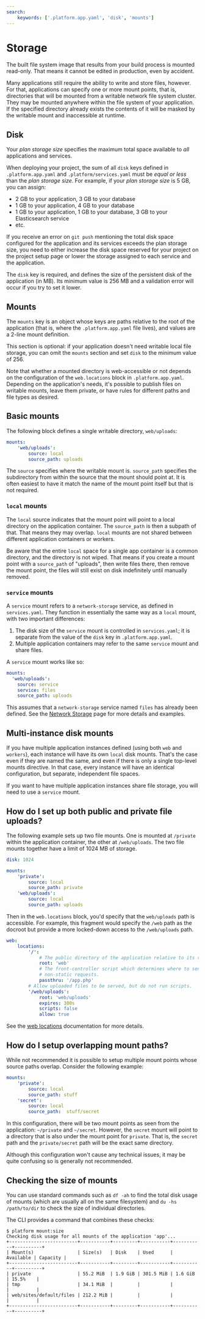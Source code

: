 ```yaml
---
search:
    keywords: ['.platform.app.yaml', 'disk', 'mounts']
---
```


# Storage

The built file system image that results from your build process is mounted read-only.  That means it cannot be edited in production, even by accident.

Many applications still require the ability to write and store files, however.  For that, applications can specify one or more mount points, that is, directories that will be mounted from a writable network file system cluster.  They may be mounted anywhere within the file system of your application.  If the specified directory already exists the contents of it will be masked by the writable mount and inaccessible at runtime.

## Disk

Your _plan storage size_ specifies the maximum total space available to _all_ applications and services.

When deploying your project, the sum of all `disk` keys defined in `.platform.app.yaml` and `.platform/services.yaml` 
must be *equal or less* than the _plan storage size_. For example, if your _plan storage size_ is 5 GB, you can assign:

* 2 GB to your application, 3 GB to your database
* 1 GB to your application, 4 GB to your database
* 1 GB to your application, 1 GB to your database, 3 GB to your Elasticsearch service
* etc.

If you receive an error on `git push` mentioning the total disk space configured for the application and its services exceeds the plan storage size, you need to either increase the disk space reserved for your project on the project setup page or lower the storage assigned to each service and the application.

The `disk` key is required, and defines the size of the persistent disk of the application (in MB).  Its minimum value is 256 MB and a validation error will occur if you try to set it lower.


## Mounts

The `mounts` key is an object whose keys are paths relative to the root of the application (that is, where the `.platform.app.yaml` file lives), and values are a 2-line mount definition.

This section is optional: if your application doesn't need writable local file storage, you can omit the `mounts` section and set `disk` to the minimum value of 256.

Note that whether a mounted directory is web-accessible or not depends on the configuration of the `web.locations` block in `.platform.app.yaml`.  Depending on the application's needs, it's possible to publish files on writable mounts, leave them private, or have rules for different paths and file types as desired.

## Basic mounts

The following block defines a single writable directory, `web/uploads`:

```yaml
mounts:
    'web/uploads':
        source: local
        source_path: uploads
```

The `source` specifies where the writable mount is.  `source_path` specifies the subdirectory from within the source that the mount should point at.  It is often easiest to have it match the name of the mount point itself but that is not required.

### `local` mounts

The `local` source indicates that the mount point will point to a local directory on the application container.  The `source_path` is then a subpath of that.  That means they may overlap.  `local` mounts are not shared between different application containers or workers.

Be aware that the entire `local` space for a single app container is a common directory, and the directory is not wiped.  That means if you create a mount point with a `source_path` of "uploads", then write files there, then remove the mount point, the files will still exist on disk indefinitely until manually removed.

### `service` mounts

A `service` mount refers to a `network-storage` service, as defined in `services.yaml`.  They function in essentially the same way as a `local` mount, with two important differences:

1) The disk size of the `service` mount is controlled in `services.yaml`; it is separate from the value of the `disk` key in `.platform.app.yaml`.
2) Multiple application containers may refer to the same `service` mount and share files.

A `service` mount works like so:

```yaml
mounts:
  'web/uploads':
    source: service
    service: files
    source_path: uploads
```

This assumes that a `network-storage` service named `files` has already been defined.  See the [Network Storage](/configuration/services/network-storage.md) page for more details and examples.

## Multi-instance disk mounts

If you have multiple application instances defined (using both `web` and `workers`), each instance will have its own `local` disk mounts.  That's the case even if they are named the same, and even if there is only a single top-level mounts directive.  In that case, every instance will have an identical configuration, but separate, independent file spaces.

If you want to have multiple application instances share file storage, you will need to use a `service` mount.

## How do I set up both public and private file uploads?

The following example sets up two file mounts.  One is mounted at `/private` within the application container, the other at `/web/uploads`.  The two file mounts together have a limit of 1024 MB of storage.

```yaml
disk: 1024

mounts:
    'private':
        source: local
        source_path: private
    'web/uploads':
        source: local
        source_path: uploads
```

Then in the `web.locations` block, you'd specify that the `web/uploads` path is accessible.  For example, this fragment would specify the `/web` path as the docroot but provide a more locked-down access to the `/web/uploads` path.

```yaml
web:
    locations:
        '/':
            # The public directory of the application relative to its root.
            root: 'web'
            # The front-controller script which determines where to send
            # non-static requests.
            passthru: '/app.php'
        # Allow uploaded files to be served, but do not run scripts.
        '/web/uploads':
            root: 'web/uploads'
            expires: 300s
            scripts: false
            allow: true
```

See the [web locations](/configuration/app/web.md) documentation for more details.

## How do I setup overlapping mount paths?

While not recommended it is possible to setup multiple mount points whose source paths overlap.  Consider the following example:

```yaml
mounts:
    'private':
        source: local
        source_path: stuff
    'secret':
        source: local
        source_path:  stuff/secret
```

In this configuration, there will be two mount points as seen from the application: `~/private` and `~/secret`.  However, the `secret` mount will point to a directory that is also under the mount point for `private`.  That is, the `secret` path and the `private/secret` path will be the exact same directory.

Although this configuration won't cause any technical issues, it may be quite confusing so is generally not recommended.

## Checking the size of mounts

You can use standard commands such as `df -ah` to find the total disk usage of mounts (which are usually all on the same filesystem) and `du -hs /path/to/dir` to check the size of individual directories.

The CLI provides a command that combines these checks:

```
$ platform mount:size
Checking disk usage for all mounts of the application 'app'...
+-------------------------+-----------+---------+-----------+-----------+----------+
| Mount(s)                | Size(s)   | Disk    | Used      | Available | Capacity |
+-------------------------+-----------+---------+-----------+-----------+----------+
| private                 | 55.2 MiB  | 1.9 GiB | 301.5 MiB | 1.6 GiB   | 15.5%    |
| tmp                     | 34.1 MiB  |         |           |           |          |
| web/sites/default/files | 212.2 MiB |         |           |           |          |
+-------------------------+-----------+---------+-----------+-----------+----------+
```
